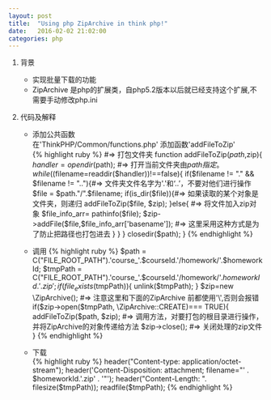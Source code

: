 ```yaml
---
layout: post
title:  "Using php ZipArchive in think php!"
date:   2016-02-02 21:02:00
categories: php
---
```

1. 背景  
	* 实现批量下载的功能
	* ZipArchive 是php的扩展类，自php5.2版本以后就已经支持这个扩展,不需要手动修改php.ini

2. 代码及解释  
	* 添加公共函数  
	在'ThinkPHP/Common/functions.php' 添加函数'addFileToZip'  
	{% highlight ruby %}
	#=> 打包文件夹
function addFileToZip($path,$zip){
    $handler=opendir($path); #=> 打开当前文件夹由$path指定。
    while(($filename=readdir($handler))!==false){
        if($filename != "." && $filename != ".."){#=> 文件夹文件名字为'.'和‘..’，不要对他们进行操作
            $file = $path."/".$filename;
            if(is_dir($file)){#=> 如果读取的某个对象是文件夹，则递归
                addFileToZip($file, $zip);
            }else{ #=> 将文件加入zip对象
                $file_info_arr= pathinfo($file);
                $zip->addFile($file,$file_info_arr['basename']); #=> 这里采用这种方式是为了防止把路径也打包进去
            }
        }
    }
    closedir($path);
}
	{% endhighlight %}  

	* 调用 
{% highlight ruby %}
$path = C("FILE_ROOT_PATH").'course_'.$courseId.'/homework/'.$homeworkId;
$tmpPath = C("FILE_ROOT_PATH").'course_'.$courseId.'/homework/'.$homeworkId.'.zip';
if(file_exists($tmpPath)){
	unlink($tmpPath);
}
$zip=new \ZipArchive(); #=> 注意这里和下面的ZipArchive 前都使用'\',否则会报错
if($zip->open($tmpPath, \ZipArchive::CREATE)=== TRUE){
	addFileToZip($path, $zip); #=> 调用方法，对要打包的根目录进行操作，并将ZipArchive的对象传递给方法
	$zip->close(); #=> 关闭处理的zip文件
}
{% endhighlight %}  

	* 下载  
{% highlight ruby %}
header("Content-type: application/octet-stream");
header('Content-Disposition: attachment; filename="' . $homeworkId.'.zip' . '"');
header("Content-Length: ". filesize($tmpPath));
readfile($tmpPath);
{% endhighlight %}  